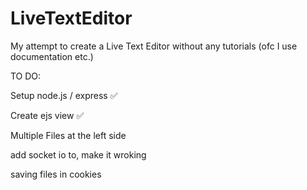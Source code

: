 # LiveTextEditor

My attempt to create a Live Text Editor without any  tutorials (ofc I use documentation etc.)

TO DO: 

Setup node.js / express ✅

Create ejs view ✅

Multiple Files at the left side

add socket io to, make it wroking

saving files in cookies
